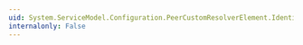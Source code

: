 ```yaml
---
uid: System.ServiceModel.Configuration.PeerCustomResolverElement.Identity
internalonly: False
---
```

